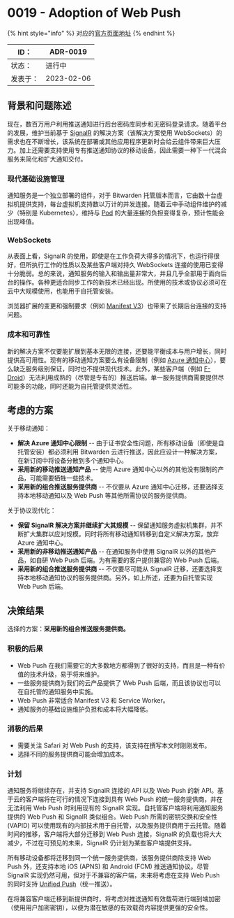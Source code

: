 # 0019 - Adoption of Web Push

{% hint style="info" %}
对应的[官方页面地址](https://contributing.bitwarden.com/architecture/adr/adopt-web-push)
{% endhint %}

| ID：  | ADR-0019   |
| ---- | ---------- |
| 状态：  | 进行中        |
| 发表于： | 2023-02-06 |

## 背景和问题陈述​ <a href="#context-and-problem-statement" id="context-and-problem-statement"></a>

现在，数百万用户利用推送通知进行后台密码库同步和无密码登录请求。随着平台的发展，维护当前基于 [SignalR](https://dotnet.microsoft.com/en-us/apps/aspnet/signalr) 的解决方案（该解决方案使用 WebSockets）的需求也在不断增长，该系统在部署或其他应用程序更新时会给云组件带来巨大压力。加上还需要支持使用专有推送通知协议的移动设备，因此需要一种下一代混合服务来简化和扩大通知交付。

### 现代基础设施管理​ <a href="#modern-infrastructure-management" id="modern-infrastructure-management"></a>

通知服务是一个独立部署的组件，对于 Bitwarden 托管版本而言，它由数十台虚拟机提供支持，每台虚拟机支持数以万计的并发连接。随着云中手动组件维护的减少（特别是 Kubernetes），维持与 [Pod](https://kubernetes.io/docs/concepts/workloads/pods/pod-lifecycle/) 的大量连接的负担变得复杂，预计性能会出现峰值。

### WebSockets​ <a href="#websockets" id="websockets"></a>

从表面上看，SignalR 的使用，即使是在工作负荷大得多的情况下，也运行得很好，但所执行工作的性质以及某些客户端对持久 WebSockets 连接的使用已变得十分脆弱。总的来说，通知服务的输入和输出量非常大，并且几乎全部用于面向后台的操作。各种更适合同步工作的新技术已经出现。所使用的技术或协议必须可在云中大规模使用，也能用于自托管安装。

浏览器扩展的变更和强制要求（例如 [Manifest V3](https://developer.chrome.com/docs/extensions/mv3/intro/)）也带来了长期后台连接的支持问题。

### 成本和可靠性​ <a href="#cost-and-reliability" id="cost-and-reliability"></a>

新的解决方案不仅要能扩展到基本无限的连接，还要能平衡成本与用户增长，同时提供高可用性。现有的移动通知方案要么有设备限制（例如 [Azure 通知中心](https://azure.microsoft.com/en-us/pricing/details/notification-hubs/)），要么缺乏服务级别保证，同时也不提供现代技术。此外，某些客户端（例如 [F-Droid](https://mobileapp.bitwarden.com/fdroid/)）无法利用成熟的（尽管是专有的）推送后端。单一服务提供商需要提供尽可能多的功能，同时还能为自托管提供灵活性。

## 考虑的方案​ <a href="#considered-options" id="considered-options"></a>

关于移动通知：

* **解决 Azure 通知中心限制** -- 由于证书安全性问题，所有移动设备（即使是自托管安装）都必须利用 Bitwarden 云进行推送，因此应设计一种解决方案，在新订阅中将设备分散到多个通知中心。
* **采用新的移动推送通知产品** -- 使用 Azure 通知中心以外的其他没有限制的产品，可能需要牺牲一些技术。
* **采用新的组合推送服务提供商** -- 不仅要从 Azure 通知中心迁移，还要选择支持本地移动通知以及 Web Push 等其他所需协议的服务提供商。

关于协议现代化：

* **保留 SignalR 解决方案并继续扩大其规模** -- 保留通知服务虚拟机集群，并不断扩大集群以应对规模。同时将所有移动通知转移到自定义解决方案，放弃 Azure 通知中心。
* **采用新的非移动推送通知产品** -- 在通知服务中使用 SignalR 以外的其他产品，如自研 Web Push 后端。为有需要的客户提供兼容的 Web Push 后端。
* **采用新的组合推送服务提供商** -- 不仅要尽可能从 SignalR 迁移，还要选择支持本地移动通知协议的服务提供商。另外，如上所述，还要为自托管实现 Web Push 后端。

## 决策结果​ <a href="#decision-outcome" id="decision-outcome"></a>

选择的方案：**采用新的组合推送服务提供商。**

### 积极的后果​ <a href="#positive-consequences" id="positive-consequences"></a>

* Web Push 在我们需要它的大多数地方都得到了很好的支持，而且是一种有价值的技术升级，易于将来维护。
* 一些服务提供商为我们的云产品提供了 Web Push 后端，而且该协议也可以在自托管的通知服务中实施。
* Web Push 非常适合 Manifest V3 和 Service Worker。
* 通知服务的基础设施维护负担和成本将大幅降低。

### 消极的后果​ <a href="#negative-consequences" id="negative-consequences"></a>

* 需要关注 Safari 对 Web Push 的支持，该支持在撰写本文时刚刚发布。
* 选择不同的服务提供商可能会增加成本。

### 计划​ <a href="#plan" id="plan"></a>

通知服务将继续存在，并支持 SignalR 连接的 API 以及 Web Push 的新 API。基于云的客户端将在可行的情况下连接到具有 Web Push 的统一服务提供商，并在无法利用 Web Push 时利用现有的 SignalR 实现。自托管客户端将利用通知服务提供的 Web Push 和 SignalR 类似组合。Web Push 所需的密钥交换和安全性 (VAPID) 可以使用现有的内部技术用于自托管，以及服务提供商用于云托管。随着时间的推移，客户端将大部分迁移到 Web Push 连接，SignalR 的负载也将大大减少，不过在可预见的未来，SignalR 仍计划为某些客户端提供支持。

所有移动设备都将迁移到同一个统一服务提供商，该服务提供商除支持 Web Push 外，还支持本地 iOS (APNS) 和 Android (FCM) 推送通知协议。尽管 SignalR 实现仍然可用，但对于不兼容的客户端，未来将考虑在支持 Web Push 的同时支持 [Unified Push](https://unifiedpush.org/)（统一推送）。

在将兼容客户端迁移到新提供商时，将考虑对推送通知有效载荷进行端到端加密（使用用户加密密钥），以便为潜在敏感的有效载荷内容提供更强的安全性。
